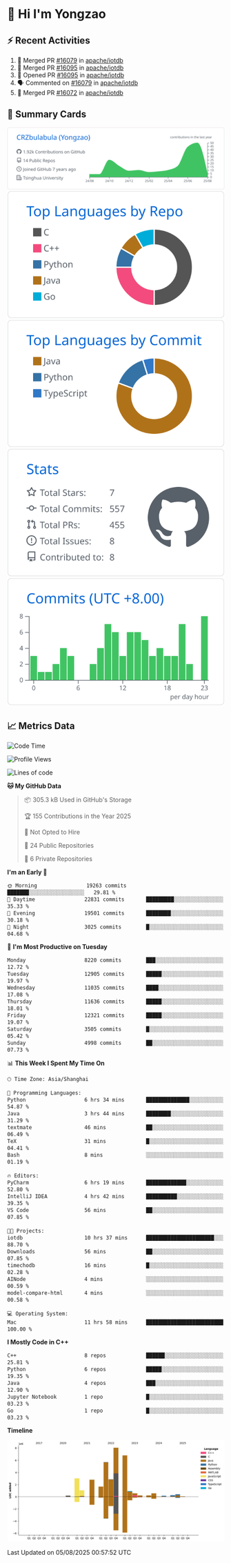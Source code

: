 # 👋 Hi I'm Yongzao

## ⚡ Recent Activities
<!--START_SECTION:activity-->
1. 🎉 Merged PR [#16079](https://github.com/apache/iotdb/pull/16079) in [apache/iotdb](https://github.com/apache/iotdb)
2. 🎉 Merged PR [#16095](https://github.com/apache/iotdb/pull/16095) in [apache/iotdb](https://github.com/apache/iotdb)
3. 💪 Opened PR [#16095](https://github.com/apache/iotdb/pull/16095) in [apache/iotdb](https://github.com/apache/iotdb)
4. 🗣 Commented on [#16079](https://github.com/apache/iotdb/pull/16079#issuecomment-3146940482) in [apache/iotdb](https://github.com/apache/iotdb)
5. 🎉 Merged PR [#16072](https://github.com/apache/iotdb/pull/16072) in [apache/iotdb](https://github.com/apache/iotdb)
<!--END_SECTION:activity-->

## 🎑 Summary Cards

[![](https://raw.githubusercontent.com/CRZbulabula/CRZbulabula/main/profile-summary-card-output/github/0-profile-details.svg)](https://github.com/vn7n24fzkq/github-profile-summary-cards)
[![](https://raw.githubusercontent.com/CRZbulabula/CRZbulabula/main/profile-summary-card-output/github/1-repos-per-language.svg)](https://github.com/vn7n24fzkq/github-profile-summary-cards) [![](https://raw.githubusercontent.com/CRZbulabula/CRZbulabula/main/profile-summary-card-output/github/2-most-commit-language.svg)](https://github.com/vn7n24fzkq/github-profile-summary-cards)
[![](https://raw.githubusercontent.com/CRZbulabula/CRZbulabula/main/profile-summary-card-output/github/3-stats.svg)](https://github.com/vn7n24fzkq/github-profile-summary-cards) [![](https://raw.githubusercontent.com/CRZbulabula/CRZbulabula/main/profile-summary-card-output/github/4-productive-time.svg)](https://github.com/vn7n24fzkq/github-profile-summary-cards)

## 📈 Metrics Data

<!--START_SECTION:waka-->
![Code Time](http://img.shields.io/badge/Code%20Time-1%2C105%20hrs%2019%20mins-blue)

![Profile Views](http://img.shields.io/badge/Profile%20Views-0-blue)

![Lines of code](https://img.shields.io/badge/From%20Hello%20World%20I%27ve%20Written-35.4%20million%20lines%20of%20code-blue)

**🐱 My GitHub Data** 

> 📦 305.3 kB Used in GitHub's Storage 
 > 
> 🏆 155 Contributions in the Year 2025
 > 
> 🚫 Not Opted to Hire
 > 
> 📜 24 Public Repositories 
 > 
> 🔑 6 Private Repositories 
 > 
**I'm an Early 🐤** 

```text
🌞 Morning                19263 commits       ███████░░░░░░░░░░░░░░░░░░   29.81 % 
🌆 Daytime                22831 commits       █████████░░░░░░░░░░░░░░░░   35.33 % 
🌃 Evening                19501 commits       ████████░░░░░░░░░░░░░░░░░   30.18 % 
🌙 Night                  3025 commits        █░░░░░░░░░░░░░░░░░░░░░░░░   04.68 % 
```
📅 **I'm Most Productive on Tuesday** 

```text
Monday                   8220 commits        ███░░░░░░░░░░░░░░░░░░░░░░   12.72 % 
Tuesday                  12905 commits       █████░░░░░░░░░░░░░░░░░░░░   19.97 % 
Wednesday                11035 commits       ████░░░░░░░░░░░░░░░░░░░░░   17.08 % 
Thursday                 11636 commits       █████░░░░░░░░░░░░░░░░░░░░   18.01 % 
Friday                   12321 commits       █████░░░░░░░░░░░░░░░░░░░░   19.07 % 
Saturday                 3505 commits        █░░░░░░░░░░░░░░░░░░░░░░░░   05.42 % 
Sunday                   4998 commits        ██░░░░░░░░░░░░░░░░░░░░░░░   07.73 % 
```


📊 **This Week I Spent My Time On** 

```text
🕑︎ Time Zone: Asia/Shanghai

💬 Programming Languages: 
Python                   6 hrs 34 mins       ██████████████░░░░░░░░░░░   54.87 % 
Java                     3 hrs 44 mins       ████████░░░░░░░░░░░░░░░░░   31.29 % 
textmate                 46 mins             ██░░░░░░░░░░░░░░░░░░░░░░░   06.49 % 
TeX                      31 mins             █░░░░░░░░░░░░░░░░░░░░░░░░   04.41 % 
Bash                     8 mins              ░░░░░░░░░░░░░░░░░░░░░░░░░   01.19 % 

🔥 Editors: 
PyCharm                  6 hrs 19 mins       █████████████░░░░░░░░░░░░   52.80 % 
IntelliJ IDEA            4 hrs 42 mins       ██████████░░░░░░░░░░░░░░░   39.35 % 
VS Code                  56 mins             ██░░░░░░░░░░░░░░░░░░░░░░░   07.85 % 

🐱‍💻 Projects: 
iotdb                    10 hrs 37 mins      ██████████████████████░░░   88.70 % 
Downloads                56 mins             ██░░░░░░░░░░░░░░░░░░░░░░░   07.85 % 
timechodb                16 mins             █░░░░░░░░░░░░░░░░░░░░░░░░   02.28 % 
AINode                   4 mins              ░░░░░░░░░░░░░░░░░░░░░░░░░   00.59 % 
model-compare-html       4 mins              ░░░░░░░░░░░░░░░░░░░░░░░░░   00.58 % 

💻 Operating System: 
Mac                      11 hrs 58 mins      █████████████████████████   100.00 % 
```

**I Mostly Code in C++** 

```text
C++                      8 repos             ██████░░░░░░░░░░░░░░░░░░░   25.81 % 
Python                   6 repos             █████░░░░░░░░░░░░░░░░░░░░   19.35 % 
Java                     4 repos             ███░░░░░░░░░░░░░░░░░░░░░░   12.90 % 
Jupyter Notebook         1 repo              █░░░░░░░░░░░░░░░░░░░░░░░░   03.23 % 
Go                       1 repo              █░░░░░░░░░░░░░░░░░░░░░░░░   03.23 % 
```



**Timeline**

![Lines of Code chart](https://raw.githubusercontent.com/CRZbulabula/CRZbulabula/main/assets/bar_graph.png)


 Last Updated on 05/08/2025 00:57:52 UTC
<!--END_SECTION:waka-->

